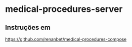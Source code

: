 # medical-procedures-server

## Instruções em

https://github.com/renanbet/medical-procedures-compose


